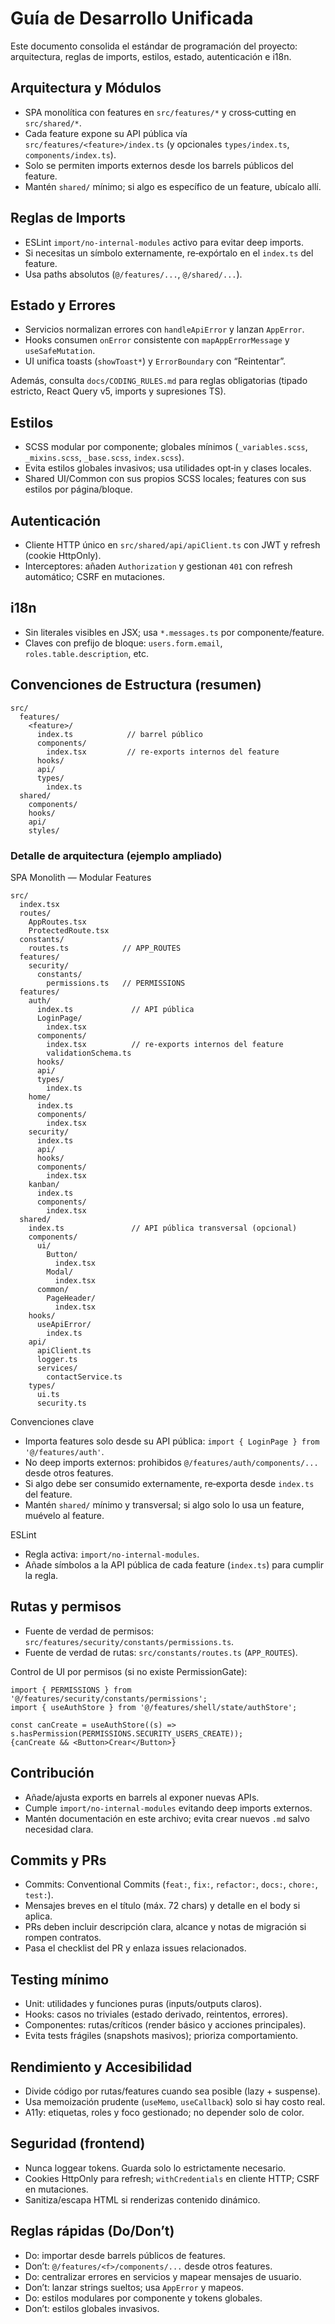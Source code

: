 # Guía de Desarrollo Unificada

Este documento consolida el estándar de programación del proyecto: arquitectura, reglas de imports, estilos, estado, autenticación e i18n.

## Arquitectura y Módulos
- SPA monolítica con features en `src/features/*` y cross‑cutting en `src/shared/*`.
- Cada feature expone su API pública vía `src/features/<feature>/index.ts` (y opcionales `types/index.ts`, `components/index.ts`).
- Solo se permiten imports externos desde los barrels públicos del feature.
- Mantén `shared/` mínimo; si algo es específico de un feature, ubícalo allí.

## Reglas de Imports
- ESLint `import/no-internal-modules` activo para evitar deep imports.
- Si necesitas un símbolo externamente, re‑expórtalo en el `index.ts` del feature.
- Usa paths absolutos (`@/features/...`, `@/shared/...`).

## Estado y Errores
- Servicios normalizan errores con `handleApiError` y lanzan `AppError`.
- Hooks consumen `onError` consistente con `mapAppErrorMessage` y `useSafeMutation`.
- UI unifica toasts (`showToast*`) y `ErrorBoundary` con “Reintentar”.

Además, consulta `docs/CODING_RULES.md` para reglas obligatorias (tipado estricto, React Query v5, imports y supresiones TS).

## Estilos
- SCSS modular por componente; globales mínimos (`_variables.scss`, `_mixins.scss`, `_base.scss`, `index.scss`).
- Evita estilos globales invasivos; usa utilidades opt‑in y clases locales.
- Shared UI/Common con sus propios SCSS locales; features con sus estilos por página/bloque.

## Autenticación
- Cliente HTTP único en `src/shared/api/apiClient.ts` con JWT y refresh (cookie HttpOnly).
- Interceptores: añaden `Authorization` y gestionan `401` con refresh automático; CSRF en mutaciones.

## i18n
- Sin literales visibles en JSX; usa `*.messages.ts` por componente/feature.
- Claves con prefijo de bloque: `users.form.email`, `roles.table.description`, etc.

## Convenciones de Estructura (resumen)
```
src/
  features/
    <feature>/
      index.ts            // barrel público
      components/
        index.tsx         // re‑exports internos del feature
      hooks/
      api/
      types/
        index.ts
  shared/
    components/
    hooks/
    api/
    styles/
```

### Detalle de arquitectura (ejemplo ampliado)

SPA Monolith — Modular Features

```
src/
  index.tsx
  routes/
    AppRoutes.tsx
    ProtectedRoute.tsx
  constants/
    routes.ts            // APP_ROUTES
  features/
    security/
      constants/
        permissions.ts   // PERMISSIONS
  features/
    auth/
      index.ts             // API pública
      LoginPage/
        index.tsx
      components/
        index.tsx          // re-exports internos del feature
        validationSchema.ts
      hooks/
      api/
      types/
        index.ts
    home/
      index.ts
      components/
        index.tsx
    security/
      index.ts
      api/
      hooks/
      components/
        index.tsx
    kanban/
      index.ts
      components/
        index.tsx
  shared/
    index.ts               // API pública transversal (opcional)
    components/
      ui/
        Button/
          index.tsx
        Modal/
          index.tsx
      common/
        PageHeader/
          index.tsx
    hooks/
      useApiError/
        index.ts
    api/
      apiClient.ts
      logger.ts
      services/
        contactService.ts
    types/
      ui.ts
      security.ts
```

Convenciones clave
- Importa features solo desde su API pública: `import { LoginPage } from '@/features/auth'`.
- No deep imports externos: prohibidos `@/features/auth/components/...` desde otros features.
- Si algo debe ser consumido externamente, re‑exporta desde `index.ts` del feature.
- Mantén `shared/` mínimo y transversal; si algo solo lo usa un feature, muévelo al feature.

ESLint
- Regla activa: `import/no-internal-modules`.
- Añade símbolos a la API pública de cada feature (`index.ts`) para cumplir la regla.

## Rutas y permisos
- Fuente de verdad de permisos: `src/features/security/constants/permissions.ts`.
- Fuente de verdad de rutas: `src/constants/routes.ts` (`APP_ROUTES`).

Control de UI por permisos (si no existe PermissionGate):

```tsx
import { PERMISSIONS } from '@/features/security/constants/permissions';
import { useAuthStore } from '@/features/shell/state/authStore';

const canCreate = useAuthStore((s) => s.hasPermission(PERMISSIONS.SECURITY_USERS_CREATE));
{canCreate && <Button>Crear</Button>}
```

## Contribución
- Añade/ajusta exports en barrels al exponer nuevas APIs.
- Cumple `import/no-internal-modules` evitando deep imports externos.
- Mantén documentación en este archivo; evita crear nuevos `.md` salvo necesidad clara.

## Commits y PRs
- Commits: Conventional Commits (`feat:`, `fix:`, `refactor:`, `docs:`, `chore:`, `test:`).
- Mensajes breves en el título (máx. 72 chars) y detalle en el body si aplica.
- PRs deben incluir descripción clara, alcance y notas de migración si rompen contratos.
- Pasa el checklist del PR y enlaza issues relacionados.

## Testing mínimo
- Unit: utilidades y funciones puras (inputs/outputs claros).
- Hooks: casos no triviales (estado derivado, reintentos, errores).
- Componentes: rutas/críticos (render básico y acciones principales).
- Evita tests frágiles (snapshots masivos); prioriza comportamiento.

## Rendimiento y Accesibilidad
- Divide código por rutas/features cuando sea posible (lazy + suspense).
- Usa memoización prudente (`useMemo`, `useCallback`) solo si hay costo real.
- A11y: etiquetas, roles y foco gestionado; no depender solo de color.

## Seguridad (frontend)
- Nunca loggear tokens. Guarda solo lo estrictamente necesario.
- Cookies HttpOnly para refresh; `withCredentials` en cliente HTTP; CSRF en mutaciones.
- Sanitiza/escapa HTML si renderizas contenido dinámico.

## Reglas rápidas (Do/Don’t)
- Do: importar desde barrels públicos de features.
- Don’t: `@/features/<f>/components/...` desde otros features.
- Do: centralizar errores en servicios y mapear mensajes de usuario.
- Don’t: lanzar strings sueltos; usa `AppError` y mapeos.
- Do: estilos modulares por componente y tokens globales.
- Don’t: estilos globales invasivos.
